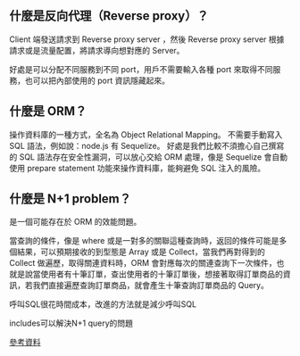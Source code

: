 ## 什麼是反向代理（Reverse proxy）？

Client 端發送請求到 Reverse proxy server ，然後 Reverse proxy server 根據請求或是流量配置，將請求導向想對應的 Server。

好處是可以分配不同服務到不同 port，用戶不需要輸入各種 port 來取得不同服務，也可以把內部使用的 port 資訊隱藏起來。


## 什麼是 ORM？
操作資料庫的一種方式，全名為 Object Relational Mapping。
不需要手動寫入 SQL 語法，例如說：node.js 有 Sequelize。
好處是我們比較不須擔心自己撰寫的 SQL 語法存在安全性漏洞，可以放心交給 ORM 處理，像是 Sequelize 會自動使用 prepare statement 功能來操作資料庫，能夠避免 SQL 注入的風險。

## 什麼是 N+1 problem？

是一個可能存在於 ORM 的效能問題。

當查詢的條件，像是 where 或是一對多的關聯這種查詢時，返回的條件可能是多個結果，可以預期接收的到型態是 Array 或是 Collect，當我們再對得到的 Collect 做遍歷，取得關連資料時，ORM 會對應每次的關連查詢下一次條件，也就是說當使用者有十筆訂單，查出使用者的十筆訂單後，想接著取得訂單商品的資訊，若我們直接遍歷查詢訂單商品，就會產生十筆查詢訂單商品的 Query。

呼叫SQL很花時間成本，改進的方法就是減少呼叫SQL

includes可以解決N+1 query的問題


[參考資料](https://ithelp.ithome.com.tw/articles/10224842?sc=rss.iron)